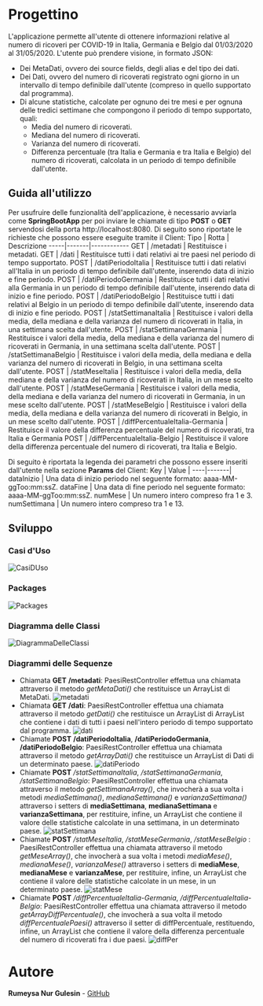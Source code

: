 # Progettino
L'applicazione permette all'utente di ottenere informazioni relative al numero di ricoveri per COVID-19 in Italia, Germania e Belgio dal 01/03/2020 al 31/05/2020.
L'utente può prendere visione, in formato JSON:
* Dei MetaDati, ovvero dei source fields, degli alias e del tipo dei dati.
* Dei Dati, ovvero del numero di ricoverati registrato ogni giorno in un intervallo di tempo definibile dall'utente (compreso in quello supportato dal programma).
* Di alcune statistiche, calcolate per ognuno dei tre mesi e per ognuna delle tredici settimane che compongono il periodo di tempo supportato, quali:
  * Media del numero di ricoverati.
  * Mediana del numero di ricoverati.
  * Varianza del numero di ricoverati.
  * Differenza percentuale (tra Italia e Germania e tra Italia e Belgio) del numero di ricoverati, calcolata in un periodo di tempo definibile dall'utente.

## Guida all'utilizzo
Per usufruire delle funzionalità dell'applicazione, è necessario avviarla come **SpringBootApp** per poi inviare le chiamate di tipo **POST** o **GET** servendosi della porta http://localhost:8080. Di seguito sono riportate le richieste che possono essere eseguite tramite il Client:
Tipo | Rotta | Descrizione
-----|-------|------------
 GET | /metadati | Restituisce i metadati.
 GET | /dati | Restituisce tutti i dati relativi ai tre paesi nel periodo di tempo supportato.
 POST | /datiPeriodoItalia | Restituisce tutti i dati relativi all'Italia in un periodo di tempo definibile dall'utente, inserendo data di inizio e fine periodo.
 POST | /datiPeriodoGermania | Restituisce tutti i dati relativi alla Germania in un periodo di tempo definibile dall'utente, inserendo data di inizio e fine periodo.
 POST | /datiPeriodoBelgio | Restituisce tutti i dati relativi al Belgio in un periodo di tempo definibile dall'utente, inserendo data di inizio e fine periodo.
 POST | /statSettimanaItalia | Restituisce i valori della media, della mediana e della varianza del numero di ricoverati in Italia, in una settimana scelta dall'utente.
 POST | /statSettimanaGermania | Restituisce i valori della media, della mediana e della varianza del numero di ricoverati in Germania, in una settimana scelta dall'utente.
 POST | /statSettimanaBelgio | Restituisce i valori della media, della mediana e della varianza del numero di ricoverati in Belgio, in una settimana scelta dall'utente.
 POST | /statMeseItalia | Restituisce i valori della media, della mediana e della varianza del numero di ricoverati in Italia, in un mese scelto dall'utente.
 POST | /statMeseGermania | Restituisce i valori della media, della mediana e della varianza del numero di ricoverati in Germania, in un mese scelto dall'utente.
 POST | /statMeseBelgio | Restituisce i valori della media, della mediana e della varianza del numero di ricoverati in Belgio, in un mese scelto dall'utente.
 POST | /diffPercentualeItalia-Germania | Restituisce il valore della differenza percentuale del numero di ricoverati, tra Italia e Germania 
 POST | /diffPercentualeItalia-Belgio | Restituisce il valore della differenza percentuale del numero di ricoverati, tra Italia e Belgio.

Di seguito è riportata la legenda dei parametri che possono essere inseriti dall'utente nella sezione **Params** del Client:
Key | Value |
----|-------|
dataInizio | Una data di inizio periodo nel seguente formato: aaaa-MM-ggToo:mm:ssZ.
dataFine | Una data di fine periodo nel seguente formato: aaaa-MM-ggToo:mm:ssZ.
numMese | Un numero intero compreso fra 1 e 3.
numSettimana | Un numero intero compreso tra 1 e 13.

## Sviluppo
### Casi d'Uso
![CasiDUso](https://imagizer.imageshack.com/v2/991x485q50/r/923/FNsewr.jpg)
### Packages
![Packages](https://imagizer.imageshack.com/v2/991x255q90/r/922/ZchAEt.jpg)
### Diagramma delle Classi
![DiagrammaDelleClassi](https://imagizer.imageshack.com/v2/550x428q50/r/923/QCBZNt.jpg)
### Diagrammi delle Sequenze
* Chiamata **GET** __/metadati__: PaesiRestController effettua una chiamata attraverso il metodo _getMetaDati()_ che restituisce un ArrayList di MetaDati.
![metadati](https://imagizer.imageshack.com/v2/642x428q90/r/922/zIeGi1.jpg)
* Chiamata **GET** __/dati__: PaesiRestController effettua una chiamata attraverso il metodo _getDati()_ che restituisce un ArrayList di ArrayList che contiene i dati di tutti i paesi nell'intero periodo di tempo supportato dal programma.
![dati](https://imagizer.imageshack.com/v2/642x428q50/r/923/0lpl6q.jpg)
* Chiamate **POST** __/datiPeriodoItalia__, __/datiPeriodoGermania__, __/datiPeriodoBelgio__: PaesiRestController effettua una chiamata attraverso il metodo _getArrayDati()_ che restituisce un ArrayList di Dati di un determinato paese.
![datiPeriodo](https://imagizer.imageshack.com/v2/708x428q90/r/922/UInotd.jpg)
* Chiamate **POST** _/statSettimanaItalia_, _/statSettimanaGermania_, _/statSettimanaBelgio_: PaesiRestController effettua una chiamata attraverso il metodo _getSettimanaArray()_, che invocherà a sua volta i metodi _mediaSettimana()_, _medianaSettimana()_ e _varianzaSettimana()_ attraverso i setters di **mediaSettimana**, **medianaSettimana** e **varianzaSettimana**, per restituire, infine, un ArrayList che contiene il valore delle statistiche calcolate in una settimana, in un determinato paese.
![statSettimana](https://imagizer.imageshack.com/v2/991x487q90/r/923/aQj4fA.jpg)
* Chiamate **POST** _/statMeseItalia_, _/statMeseGermania_, _/statMeseBelgio_ : PaesiRestController effettua una chiamata attraverso il metodo _getMeseArray()_, che invocherà a sua volta i metodi _mediaMese()_, _medianaMese()_, _varianzaMese()_ attraverso i setters di **mediaMese**, **medianaMese** e **varianzaMese**, per restituire, infine, un ArrayList che contiene il valore delle statistiche calcolate in un mese, in un determinato paese.
![statMese](https://imagizer.imageshack.com/v2/991x487q50/r/924/miMAJl.jpg)
* Chiamate **POST** _/diffPercentualeItalia-Germania_, _/diffPercentualeItalia-Belgio_: PaesiRestController effettua una chiamata attraverso il metodo _getArrayDiffPercentuale()_, che invocherà a sua volta il metodo _diffPercentualePaesi()_ attraverso il setter di diffPercentuale, restituendo, infine, un ArrayList che contiene il valore della differenza percentuale del numero di ricoverati fra i due paesi.
![diffPer](https://imagizer.imageshack.com/v2/991x487q90/r/922/YpxHNA.jpg)
# Autore
**Rumeysa Nur Gulesin** - [GitHub](https://github.com/S1087508/Progettino)
